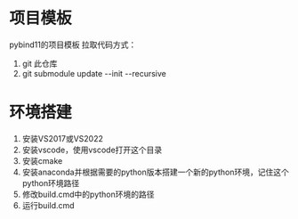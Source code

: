 # 项目模板
pybind11的项目模板
拉取代码方式：

1. git 此仓库
2. git submodule update --init  --recursive

# 环境搭建

1. 安装VS2017或VS2022
2. 安装vscode，使用vscode打开这个目录
3. 安装cmake
4. 安装anaconda并根据需要的python版本搭建一个新的python环境，记住这个python环境路径
5. 修改build.cmd中的python环境的路径
6. 运行build.cmd
